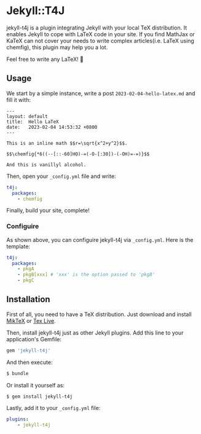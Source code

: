 # Jekyll::T4J

jekyll-t4j is a plugin integrating Jekyll with your local TeX distribution. It enables Jekyll to cope with LaTeX code in your site. If you find MathJax or KaTeX can not cover your needs to write complex articles(i.e. LaTeX using chemfig), this plugin may help you a lot.

Feel free to write any LaTeX! &#x1F389;

## Usage

We start by a simple instance, write a post `2023-02-04-hello-latex.md` and fill it with:

```
---
layout: default
title:  Hello LaTeX
date:   2023-02-04 14:53:32 +0800
---

This is an inline math $$r=\sqrt{x^2+y^2}$$.

$$\chemfig{*6((--[::-60]HO)-=(-O-[:30])-(-OH)=-=)}$$

And this is vanillyl alcohol.
```

Then, open your `_config.yml` file and write:

```yaml
t4j:
  packages:
    - chemfig
```

Finally, build your site, complete!

### Configuire

As shown above, you can configuire jekyll-t4j via `_config.yml`. Here is the template:

```yaml
t4j:
  packages:
    - pkgA
    - pkgB[xxx] # 'xxx' is the option passed to 'pkgB'
    - pkgC
```

## Installation

First of all, you need to have a TeX distribution. Just download and install [MikTeX](https://miktex.org/) or [Tex Live](https://tug.org/texlive/).

Then, install jekyll-t4j just as other Jekyll plugins. Add this line to your application's Gemfile:

```ruby
gem 'jekyll-t4j'
```

And then execute:

```sh
$ bundle
```

Or install it yourself as:

```sh
$ gem install jekyll-t4j
```

Lastly, add it to your `_config.yml` file:

```yaml
plugins:
    - jekyll-t4j
```